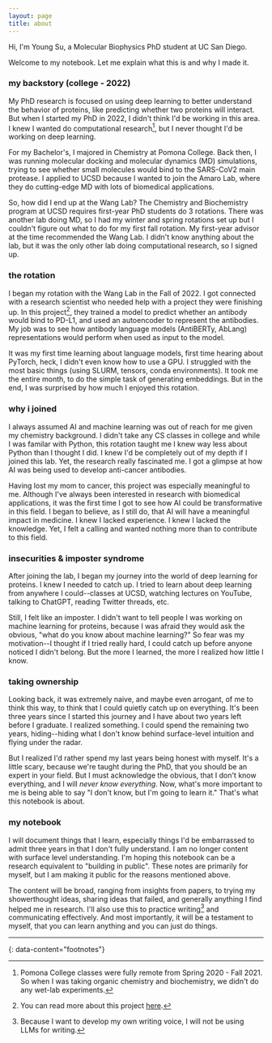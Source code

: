 ```yaml
---
layout: page
title: about
---
```


Hi, I'm Young Su, a Molecular Biophysics PhD student at UC San Diego.

Welcome to my notebook. Let me explain what this is and why I made it.
### my backstory (college - 2022)
My PhD research is focused on using deep learning to better understand the behavior of proteins, like predicting whether two proteins will interact. But when I started my PhD in 2022, I didn't think I'd be working in this area. I knew I wanted do computational research[^1], but I never thought I'd be working on deep learning.

For my Bachelor's, I majored in Chemistry at Pomona College. Back then, I was running molecular docking and molecular dynamics (MD) simulations, trying to see whether small molecules would bind to the SARS-CoV2 main protease. I applied to UCSD because I wanted to join the Amaro Lab, where they do cutting-edge MD with lots of biomedical applications.

So, how did I end up at the Wang Lab? The Chemistry and Biochemistry program at UCSD requires first-year PhD students do 3 rotations. There was another lab doing MD, so I had my winter and spring rotations set up but I couldn't figure out what to do for my first fall rotation. My first-year advisor at the time recommended the Wang Lab. I didn't know anything about the lab, but it was the only other lab doing computational research, so I signed up.

### the rotation
I began my rotation with the Wang Lab in the Fall of 2022. I got connected with a research scientist who needed help with a project they were finishing up. In this project[^2], they trained a model to predict whether an antibody would bind to PD-L1, and used an autoencoder to represent the antibodies. My job was to see how antibody language models (AntiBERTy, AbLang) representations would perform when used as input to the model.

It was my first time learning about language models, first time hearing about PyTorch, heck, I didn't even know how to use a GPU. I struggled with the most basic things (using SLURM, tensors, conda environments). It took me the entire month, to do the simple task of generating embeddings. But in the end, I was surprised by how much I enjoyed this rotation.

### why i joined
I always assumed AI and machine learning was out of reach for me given my chemistry background. I didn't take any CS classes in college and while I was familar with Python, this rotation taught me I knew way less about Python than I thought I did. I knew I'd be completely out of my depth if I joined this lab. Yet, the research really fascinated me. I got a glimpse at how AI was being used to develop anti-cancer antibodies.

Having lost my mom to cancer, this project was especially meaningful to me. Although I've always been interested in research with biomedical applications, it was the first time I got to see how AI could be transformative in this field. I began to believe, as I still do, that AI will have a meaningful impact in medicine. I knew I lacked experience. I knew I lacked the knowledge. Yet, I felt a calling and wanted nothing more than to contribute to this field.

### insecurities & imposter syndrome
After joining the lab, I began my journey into the world of deep learning for proteins. I knew I needed to catch up. I tried to learn about deep learning from anywhere I could--classes at UCSD, watching lectures on YouTube, talking to ChatGPT, reading Twitter threads, etc.

Still, I felt like an imposter. I didn't want to tell people I was working on machine learning for proteins, because I was afraid they would ask the obvious, "what do you know about machine learning?" So fear was my motivation--I thought if I tried really hard, I could catch up before anyone noticed I didn't belong. But the more I learned, the more I realized how little I know. 

### taking ownership
Looking back, it was extremely naive, and maybe even arrogant, of me to think this way, to think that I could  quietly catch up on everything. It's been three years since I started this journey and I have about two years left before I graduate. I realized something. I could spend the remaining two years, hiding--hiding what I don't know behind surface-level intuition and flying under the radar.

But I realized I'd rather spend my last years being honest with myself. It's a little scary, because we're taught during the PhD, that you should be an expert in your field. But I must acknowledge the obvious, that I don't know everything, and I will *never know everything*. Now, what's more important to me is being able to say "I don't know, but I'm going to learn it." That's what this notebook is about.

### my notebook
I will document things that I learn, especially things I'd be embarrassed to admit three years in that I don't fully understand. I am no longer content with surface level understanding. I'm hoping this notebook can be a research equivalent to "building in public". These notes are primarily for myself, but I am making it public for the reasons mentioned above.

The content will be broad, ranging from insights from papers, to trying my showerthought ideas, sharing ideas that failed, and generally anything I find helped me in research. I'll also use this to practice writing[^3] and communicating effectively. And most importantly, it will be a testament to myself, that you can learn anything and you can just do things.

---
{: data-content="footnotes"}
[^1]: Pomona College classes were fully remote from Spring 2020 - Fall 2021. So when I was taking organic chemistry and biochemistry, we didn't do any wet-lab experiments.
[^2]: You can read more about this project [here](https://www.nature.com/articles/s41467-023-36028-8).
[^3]: Because I want to develop my own writing voice, I will not be using LLMs for writing.
